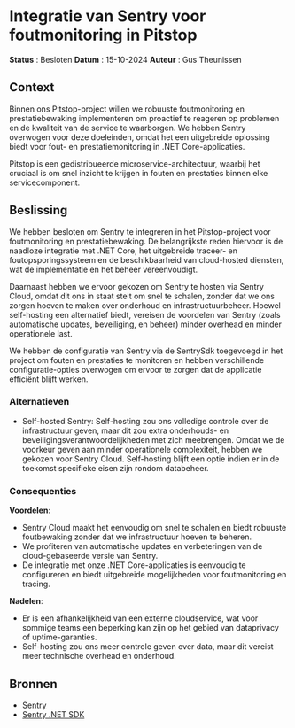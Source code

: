 # Integratie van Sentry voor foutmonitoring in Pitstop

**Status** : Besloten
**Datum** : 15-10-2024
**Auteur** : Gus Theunissen

## Context

Binnen ons Pitstop-project willen we robuuste foutmonitoring en prestatiebewaking implementeren om proactief te reageren op problemen en de kwaliteit van de service te waarborgen. We hebben Sentry overwogen voor deze doeleinden, omdat het een uitgebreide oplossing biedt voor fout- en prestatiemonitoring in .NET Core-applicaties.

Pitstop is een gedistribueerde microservice-architectuur, waarbij het cruciaal is om snel inzicht te krijgen in fouten en prestaties binnen elke servicecomponent.

## Beslissing

We hebben besloten om Sentry te integreren in het Pitstop-project voor foutmonitoring en prestatiebewaking. De belangrijkste reden hiervoor is de naadloze integratie met .NET Core, het uitgebreide traceer- en foutopsporingssysteem en de beschikbaarheid van cloud-hosted diensten, wat de implementatie en het beheer vereenvoudigt.

Daarnaast hebben we ervoor gekozen om Sentry te hosten via Sentry Cloud, omdat dit ons in staat stelt om snel te schalen, zonder dat we ons zorgen hoeven te maken over onderhoud en infrastructuurbeheer. Hoewel self-hosting een alternatief biedt, vereisen de voordelen van Sentry (zoals automatische updates, beveiliging, en beheer) minder overhead en minder operationele last.

We hebben de configuratie van Sentry via de SentrySdk toegevoegd in het project om fouten en prestaties te monitoren en hebben verschillende configuratie-opties overwogen om ervoor te zorgen dat de applicatie efficiënt blijft werken.

### Alternatieven

- Self-hosted Sentry: Self-hosting zou ons volledige controle over de infrastructuur geven, maar dit zou extra onderhouds- en beveiligingsverantwoordelijkheden met zich meebrengen. Omdat we de voorkeur geven aan minder operationele complexiteit, hebben we gekozen voor Sentry Cloud. Self-hosting blijft een optie indien er in de toekomst specifieke eisen zijn rondom databeheer.

### Consequenties

**Voordelen**:
- Sentry Cloud maakt het eenvoudig om snel te schalen en biedt robuuste foutbewaking zonder dat we infrastructuur hoeven te beheren.
- We profiteren van automatische updates en verbeteringen van de cloud-gebaseerde versie van Sentry.
- De integratie met onze .NET Core-applicaties is eenvoudig te configureren en biedt uitgebreide mogelijkheden voor foutmonitoring en tracing.

**Nadelen**:
- Er is een afhankelijkheid van een externe cloudservice, wat voor sommige teams een beperking kan zijn op het gebied van dataprivacy of uptime-garanties.
- Self-hosting zou ons meer controle geven over data, maar dit vereist meer technische overhead en onderhoud.

## Bronnen

- [Sentry](https://sentry.io/)
- [Sentry .NET SDK](https://docs.sentry.io/platforms/dotnet/)

